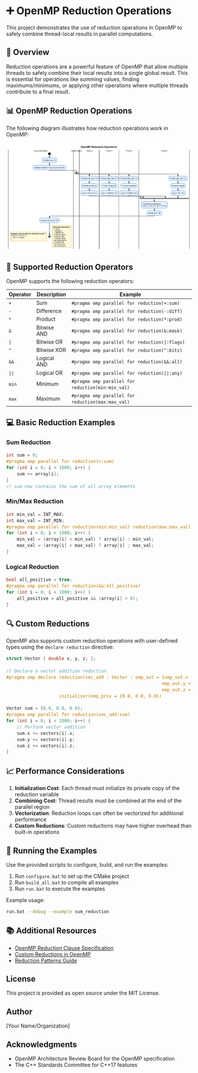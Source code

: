 # ➕ OpenMP Reduction Operations

This project demonstrates the use of reduction operations in OpenMP to safely combine thread-local results in parallel computations.

## 🎯 Overview

Reduction operations are a powerful feature of OpenMP that allow multiple threads to safely combine their local results into a single global result. This is essential for operations like summing values, finding maximums/minimums, or applying other operations where multiple threads contribute to a final result.

## 📊 OpenMP Reduction Operations

The following diagram illustrates how reduction operations work in OpenMP:

![OpenMP Reduction](./assets/openmp_reduction.png)

## 🧩 Supported Reduction Operators

OpenMP supports the following reduction operators:

| Operator | Description             | Example                                      |
|----------|-------------------------|----------------------------------------------|
| `+`      | Sum                     | `#pragma omp parallel for reduction(+:sum)`  |
| `-`      | Difference              | `#pragma omp parallel for reduction(-:diff)` |
| `*`      | Product                 | `#pragma omp parallel for reduction(*:prod)` |
| `&`      | Bitwise AND             | `#pragma omp parallel for reduction(&:mask)` |
| `\|`     | Bitwise OR              | `#pragma omp parallel for reduction(\|:flags)` |
| `^`      | Bitwise XOR             | `#pragma omp parallel for reduction(^:bits)` |
| `&&`     | Logical AND             | `#pragma omp parallel for reduction(&&:all)` |
| `\|\|`   | Logical OR              | `#pragma omp parallel for reduction(\|\|:any)` |
| `min`    | Minimum                 | `#pragma omp parallel for reduction(min:min_val)` |
| `max`    | Maximum                 | `#pragma omp parallel for reduction(max:max_val)` |

## 💻 Basic Reduction Examples

### Sum Reduction

```cpp
int sum = 0;
#pragma omp parallel for reduction(+:sum)
for (int i = 0; i < 1000; i++) {
    sum += array[i];
}
// sum now contains the sum of all array elements
```

### Min/Max Reduction

```cpp
int min_val = INT_MAX;
int max_val = INT_MIN;
#pragma omp parallel for reduction(min:min_val) reduction(max:max_val)
for (int i = 0; i < 1000; i++) {
    min_val = (array[i] < min_val) ? array[i] : min_val;
    max_val = (array[i] > max_val) ? array[i] : max_val;
}
```

### Logical Reduction

```cpp
bool all_positive = true;
#pragma omp parallel for reduction(&&:all_positive)
for (int i = 0; i < 1000; i++) {
    all_positive = all_positive && (array[i] > 0);
}
```

## 🔍 Custom Reductions

OpenMP also supports custom reduction operations with user-defined types using the `declare reduction` directive:

```cpp
struct Vector { double x, y, z; };

// Declare a vector addition reduction
#pragma omp declare reduction(vec_add : Vector : omp_out = {omp_out.x + omp_in.x, \
                                                           omp_out.y + omp_in.y, \
                                                           omp_out.z + omp_in.z}) \
                    initializer(omp_priv = {0.0, 0.0, 0.0})

Vector sum = {0.0, 0.0, 0.0};
#pragma omp parallel for reduction(vec_add:sum)
for (int i = 0; i < 1000; i++) {
    // Perform vector addition
    sum.x += vectors[i].x;
    sum.y += vectors[i].y;
    sum.z += vectors[i].z;
}
```

## 📈 Performance Considerations

1. **Initialization Cost**: Each thread must initialize its private copy of the reduction variable
2. **Combining Cost**: Thread results must be combined at the end of the parallel region
3. **Vectorization**: Reduction loops can often be vectorized for additional performance
4. **Custom Reductions**: Custom reductions may have higher overhead than built-in operations

## 🚀 Running the Examples

Use the provided scripts to configure, build, and run the examples:

1. Run `configure.bat` to set up the CMake project
2. Run `build_all.bat` to compile all examples
3. Run `run.bat` to execute the examples

Example usage:

```bash
run.bat --debug --example sum_reduction
```

## 📚 Additional Resources

- [OpenMP Reduction Clause Specification](https://www.openmp.org/spec-html/5.0/openmpsu43.html)
- [Custom Reductions in OpenMP](https://www.openmp.org/spec-html/5.0/openmpsu107.html)
- [Reduction Patterns Guide](https://hpc-tutorials.llnl.gov/openmp/reduction/)

## License

This project is provided as open source under the MIT License.

## Author

[Your Name/Organization]

## Acknowledgments

- OpenMP Architecture Review Board for the OpenMP specification
- The C++ Standards Committee for C++17 features 